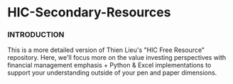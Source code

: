 # HIC-Secondary-Resources

<h3> INTRODUCTION </h3>
This is a more detailed version of Thien Lieu's "HIC Free Resource" repository. 
Here, we'll focus more on the value investing perspectives with financial management emphasis + Python & Excel implementations to support your understanding outside of your pen and paper dimensions. 
<br>
<br>
